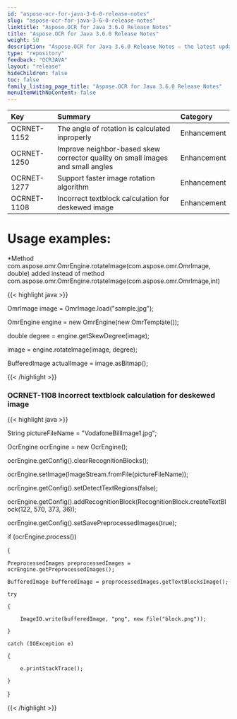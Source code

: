 ```yaml
---
id: "aspose-ocr-for-java-3-6-0-release-notes"
slug: "aspose-ocr-for-java-3-6-0-release-notes"
linktitle: "Aspose.OCR for Java 3.6.0 Release Notes"
title: "Aspose.OCR for Java 3.6.0 Release Notes"
weight: 50
description: "Aspose.OCR for Java 3.6.0 Release Notes – the latest updates and fixes."
type: "repository"
feedback: "OCRJAVA"
layout: "release"
hideChildren: false
toc: false
family_listing_page_title: "Aspose.OCR for Java 3.6.0 Release Notes"
menuItemWithNoContent: false
---
```


|**Key**|**Summary**|**Category**|
| :- | :- | :- |
|OCRNET-1152|The angle of rotation is calculated inproperly|Enhancement|
|OCRNET-1250|Improve neighbor-based skew corrector quality on small images and small angles|Enhancement|
|OCRNET-1277|Support faster image rotation algorithm|Enhancement|
|OCRNET-1108|Incorrect textblock calculation for deskewed image|Enhancement|
# **Usage examples:**
*Method com.aspose.omr.OmrEngine.rotateImage(com.aspose.omr.OmrImage, double) added instead of method com.aspose.omr.OmrEngine.rotateImage(com.aspose.omr.OmrImage,int)

{{< highlight java >}}

 OmrImage image = OmrImage.load("sample.jpg");

OmrEngine engine = new OmrEngine(new OmrTemplate());

double degree = engine.getSkewDegree(image);

image = engine.rotateImage(image, degree);

BufferedImage actualImage = image.asBitmap();

{{< /highlight >}}
### **OCRNET-1108 Incorrect textblock calculation for deskewed image**
{{< highlight java >}}

 String pictureFileName = "VodafoneBillImage1.jpg";

OcrEngine ocrEngine = new OcrEngine();

ocrEngine.getConfig().clearRecognitionBlocks();

ocrEngine.setImage(ImageStream.fromFile(pictureFileName));

ocrEngine.getConfig().setDetectTextRegions(false);

ocrEngine.getConfig().addRecognitionBlock(RecognitionBlock.createTextBlock(122, 570, 373, 36));

ocrEngine.getConfig().setSavePreprocessedImages(true);

if (ocrEngine.process())

{

    PreprocessedImages preprocessedImages = ocrEngine.getPreprocessedImages();

    BufferedImage bufferedImage = preprocessedImages.getTextBlocksImage();

    try

    {

        ImageIO.write(bufferedImage, "png", new File("block.png"));

    }

    catch (IOException e)

    {

        e.printStackTrace();

    }

}

{{< /highlight >}}
